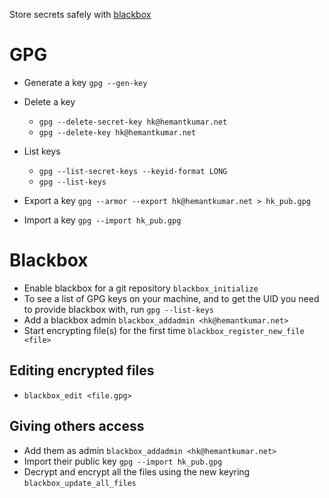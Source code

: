 Store secrets safely with [blackbox](https://github.com/StackExchange/blackbox)

# GPG

* Generate a key `gpg --gen-key`

* Delete a key
    * `gpg --delete-secret-key hk@hemantkumar.net`
    * `gpg --delete-key hk@hemantkumar.net`

* List keys
    * `gpg --list-secret-keys --keyid-format LONG`
    * `gpg --list-keys`

* Export a key `gpg --armor --export hk@hemantkumar.net > hk_pub.gpg`

* Import a key `gpg --import hk_pub.gpg`

# Blackbox

* Enable blackbox for a git repository `blackbox_initialize`
* To see a list of GPG keys on your machine, and to get the UID you need to provide blackbox with, run `gpg --list-keys`
* Add a blackbox admin `blackbox_addadmin <hk@hemantkumar.net>`
* Start encrypting file(s) for the first time `blackbox_register_new_file <file>`

## Editing encrypted files
*  `blackbox_edit <file.gpg>`

## Giving others access
* Add them as admin `blackbox_addadmin <hk@hemantkumar.net>`
* Import their public key `gpg --import hk_pub.gpg`
* Decrypt and encrypt all the files using the new keyring `blackbox_update_all_files`

